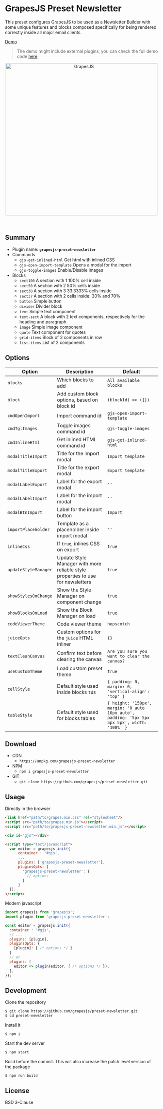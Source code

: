 # GrapesJS Preset Newsletter

This preset configures GrapesJS to be used as a Newsletter Builder with some unique features and blocks composed specifically for being rendered correctly inside all major email clients.

[Demo](http://grapesjs.com/demo-newsletter-editor.html)


> The demo might include external plugins, you can check the full demo code [here](https://github.com/grapesjs/grapesjs/blob/gh-pages/demo-newsletter-editor.html).

<p align="center"><img src="http://grapesjs.com/img/grapesjs-preset-newsletter.jpg" alt="GrapesJS" width="500" align="center"/></p>
<br/>


## Summary

* Plugin name: **`grapesjs-preset-newsletter`**
* Commands
  * `gjs-get-inlined-html` Get html with inlined CSS
  * `gjs-open-import-template` Opens a modal for the import
  * `gjs-toggle-images` Enable/Disable images
* Blocks
  * `sect100` A section with 1 100% cell inside
  * `sect50` A section with 2 50% cells inside
  * `sect30` A section with 3 33.3333% cells inside
  * `sect37` A section with 2 cells inside: 30% and 70%
  * `button` Simple button
  * `divider` Divider block
  * `text` Simple text component
  * `text-sect` A block with 2 text components, respectively for the heading and paragraph
  * `image` Simple image component
  * `quote` Text component for quotes
  * `grid-items` Block of 2 components in row
  * `list-items` List of 2 components



## Options

| Option | Description | Default |
| - | - | - |
| `blocks` | Which blocks to add | `All available blocks` |
|`block`| Add custom block options, based on block id|`(blockId) => ({})`|
|`cmdOpenImport`| Import command id |`gjs-open-import-template`|
|`cmdTglImages`| Toggle images command id |`gjs-toggle-images`|
|`cmdInlineHtml`| Get inlined HTML command id |`gjs-get-inlined-html`|
|`modalTitleImport`| Title for the import modal |`Import template`|
|`modalTitleExport`| Title for the export modal |`Export template`|
|`modalLabelExport`| Label for the export modal |`''`|
|`modalLabelImport`| Label for the import modal |`''`|
|`modalBtnImport`| Label for the import button |`Import`|
|`importPlaceholder`| Template as a placeholder inside import modal |`''`|
|`inlineCss`| If `true`, inlines CSS on export |`true`|
|`updateStyleManager`| Update Style Manager with more reliable style properties to use for newsletters |`true`|
|`showStylesOnChange`| Show the Style Manager on component change |`true`|
|`showBlocksOnLoad`| Show the Block Manager on load |`true`|
|`codeViewerTheme`| Code viewer theme |`hopscotch`|
|`juiceOpts`| Custom options for the `juice` HTML inliner |`{}`|
|`textCleanCanvas`| Confirm text before clearing the canvas |`Are you sure you want to clear the canvas?`|
|`useCustomTheme`| Load custom preset theme |`true`|
|`cellStyle`|  Default style used inside blocks `td`s |`{ padding: 0, margin: 0, 'vertical-align': 'top' }`|
|`tableStyle`|  Default style used for blocks tables |`{ height: '150px', margin: '0 auto 10px auto', padding: '5px 5px 5px 5px', width: '100%' }`|



## Download

* CDN
  * `https://unpkg.com/grapesjs-preset-newsletter`
* NPM
  * `npm i grapesjs-preset-newsletter`
* GIT
  * `git clone https://github.com/grapesjs/preset-newsletter.git`


## Usage

Directly in the browser
```html
<link href="path/to/grapes.min.css" rel="stylesheet"/>
<script src="path/to/grapes.min.js"></script>
<script src="path/to/grapesjs-preset-newsletter.min.js"></script>

<div id="gjs"></div>

<script type="text/javascript">
  var editor = grapesjs.init({
      container : '#gjs',
      ...
      plugins: ['grapesjs-preset-newsletter'],
      pluginsOpts: {
        'grapesjs-preset-newsletter': {
          // options
        }
      }
  });
</script>
```

Modern javascript
```js
import grapesjs from 'grapesjs';
import plugin from 'grapesjs-preset-newsletter';

const editor = grapesjs.init({
  container : '#gjs',
  // ...
  plugins: [plugin],
  pluginsOpts: {
    [plugin]: { /* options */ }
  }
  // or
  plugins: [
    editor => plugin(editor, { /* options */ }),
  ],
});
```



## Development

Clone the repository

```sh
$ git clone https://github.com/grapesjs/preset-newsletter.git
$ cd preset-newsletter
```

Install it

```sh
$ npm i
```

Start the dev server

```sh
$ npm start
```

Build before the commit. This will also increase the patch level version of the package

```sh
$ npm run build
```


## License

BSD 3-Clause